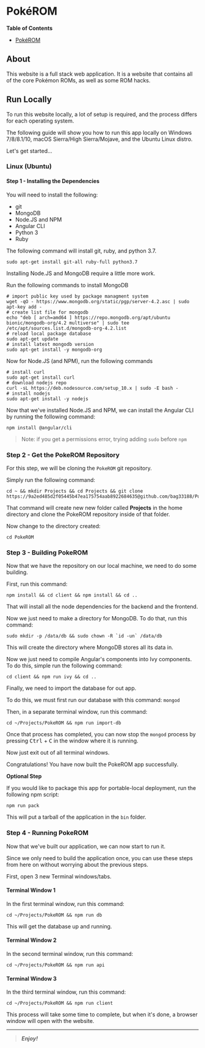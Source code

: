 [comment]: # 'Begin README.md'

# Pok&eacute;ROM

**Table of Contents**

<!-- TOC -->

- [Pok&eacute;ROM](#pokeacuterom)


<!-- /TOC -->

## About

This website is a full stack web application. It is a website that contains all of the core Pok&eacute;mon ROMs, 
as well as some ROM hacks.

## Run Locally

To run this website locally, a lot of setup is required, and the process differs for each operating system.

The following guide will show you how to run this app locally on Windows 7/8/8.1/10, macOS Sierra/High Sierra/Mojave, 
and the Ubuntu Linux distro.

Let's get started...

### Linux (Ubuntu)

#### Step 1 - Installing the Dependencies

You will need to install the following:

* git
* MongoDB
* Node.JS and NPM
* Angular CLI
* Python 3
* Ruby

The following command will install git, ruby, and python 3.7.

```shell script
sudo apt-get install git-all ruby-full python3.7
```

Installing Node.JS and MongoDB require a little more work.

Run the following commands to install MongoDB

```shell script
# import public key used by package managment system
wget -qO - https://www.mongodb.org/static/pgp/server-4.2.asc | sudo apt-key add -
# create list file for mongodb
echo "deb [ arch=amd64 ] https://repo.mongodb.org/apt/ubuntu bionic/mongodb-org/4.2 multiverse" | sudo tee /etc/apt/sources.list.d/mongodb-org-4.2.list
# reload local package database
sudo apt-get update
# install latest mongodb version
sudo apt-get install -y mongodb-org
```

Now for Node.JS (and NPM), run the following commands

```shell script
# install curl
sudo apt-get install curl
# download nodejs repo
curl -sL https://deb.nodesource.com/setup_10.x | sudo -E bash -
# install nodejs
sudo apt-get install -y nodejs
```

Now that we've installed Node.JS and NPM, we can install the Angular CLI by running the following command:
```shell script
npm install @angular/cli
```

> Note: if you get a permissions error, trying adding `sudo` before `npm`

### Step 2 - Get the PokeROM Repository

For this step, we will be cloning the `PokeROM` git repository.

Simply run the following command:

```shell script
cd ~ && mkdir Projects && cd Projects && git clone https://9a2ed485d2f05445b47ea175754aab8922684635@github.com/bag33188/PokeROM.git
```

That command will create new new folder called **Projects** in the home directory and clone the PokeROM
repository inside of that folder.

Now change to the directory created:

`cd PokeROM`

### Step 3 - Building PokeROM

Now that we have the repository on our local machine, we need to do some building.

First, run this command: 

```shell script
npm install && cd client && npm install && cd ..
```

That will install all the node dependencies for the backend and the frontend.

Now we just need to make a directory for MongoDB. To do that, run this command:

```shell script
sudo mkdir -p /data/db && sudo chown -R `id -un` /data/db
```

This will create the directory where MongoDB stores all its data in.

Now we just need to compile Angular's components into Ivy components. To do this, simple run the following command:

```shell script
cd client && npm run ivy && cd ..
```

Finally, we need to import the database for out app.

To do this, we must first run our database with this command: `mongod`

Then, in a separate terminal window, run this command:

```shell script
cd ~/Projects/PokeROM && npm run import-db
```

Once that process has completed, you can now stop the `mongod` process by pressing <kbd>Ctrl</kbd> + <kbd>C</kbd>
in the window where it is running.

Now just exit out of all terminal windows.

Congratulations! You have now built the PokeROM app successfully.

**Optional Step**

If you would like to package this app for portable-local deployment, run the following npm script:

```shell script
npm run pack
```

This will put a tarball of the application in the `bin` folder.

### Step 4 - Running PokeROM

Now that we've built our application, we can now start to run it.

Since we only need to build the application once, you can use these steps from here on without worrying about the 
previous steps.

First, open 3 new Terminal windows/tabs.

#### Terminal Window 1

In the first terminal window, run this command:

```shell script
cd ~/Projects/PokeROM && npm run db
```

This will get the database up and running.

#### Terminal Window 2

In the second terminal window, run this command:

```shell script
cd ~/Projects/PokeROM && npm run api
```

#### Terminal Window 3 

In the third terminal window, run this command:

```shell script
cd ~/Projects/PokeROM && npm run client
```

This process will take some time to complete, but when it's done, a browser window will open with the website.

[source-code-pro-fonts-download]: <https://onedrive.live.com/download?cid=093DC4D54812866B&resid=93DC4D54812866B%21106790&authkey=AGxEetnlDbFwcBA> 'Source Code Pro Fonts Download (Direct Download)'

---

> _**Enjoy!**_

[comment]: # 'End README.md'
